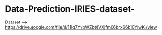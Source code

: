 # Data-Prediction-IRIES-dataset-
Dataset --> https://drive.google.com/file/d/11Iq7YvbWZbt8VXjfm06brx66b10YiwK-/view
